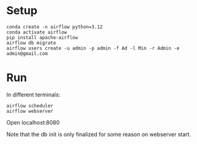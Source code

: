 # Setup

    conda create -n airflow python=3.12
    conda activate airflow
    pip install apache-airflow
    airflow db migrate
    airflow users create -u admin -p admin -f Ad -l Min -r Admin -e admin@gmail.com

# Run

In different terminals:

    airflow scheduler
    airflow webserver

Open localhost:8080

Note that the db init is only finalized for some reason on webserver start.
